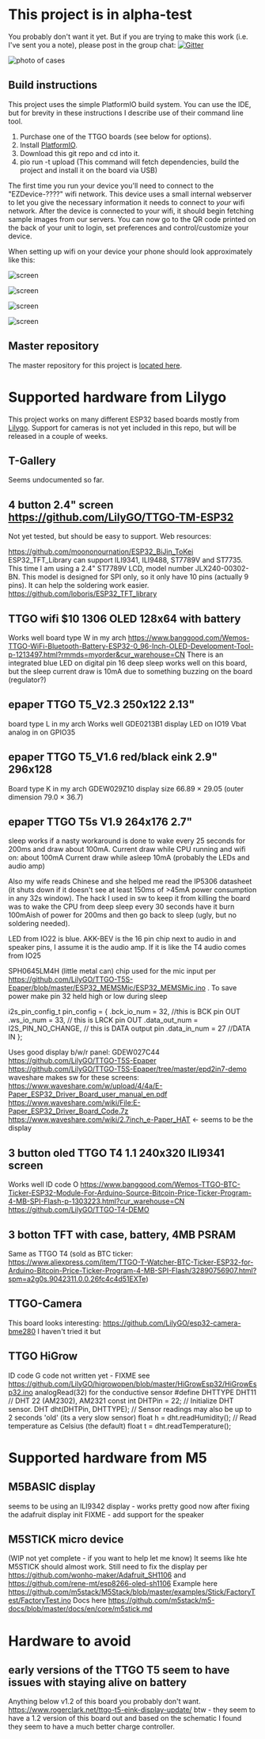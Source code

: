 # This project is in alpha-test

You probably don't want it yet. But if you are trying to make this work (i.e. I've sent you a note), please post in the group chat: [![Gitter](https://badges.gitter.im/ezdevice/esp32-client.svg)](https://gitter.im/ezdevice/esp32-client?utm_source=badge&utm_medium=badge&utm_campaign=pr-badge)

![photo of cases](/doc/cases.jpg)

## Build instructions

This project uses the simple PlatformIO build system. You can use the IDE, but for brevity
in these instructions I describe use of their command line tool.

1. Purchase one of the TTGO boards (see below for options).
2. Install [PlatformIO](https://platformio.org/).
3. Download this git repo and cd into it.
4. pio run -t upload (This command will fetch dependencies, build the project and install it on the board via USB)

The first time you run your device you'll need to connect to the "EZDevice-????" wifi network. This device uses a small internal webserver to let you give the necessary information it needs to connect to _your_ wifi network. After the device is connected to your wifi, it should begin fetching sample images from our servers. You can now go to the QR code printed on the back of your unit to login, set preferences and control/customize your device.

When setting up wifi on your device your phone should look approximately like this:

![screen](/doc/screen1.png)

![screen](/doc/screen2.png)

![screen](/doc/screen3.png)

![screen](/doc/screen4.png)

## Master repository

The master repository for this project is [located here](https://github.com/geeksville/ezdevice-esp32).

# Supported hardware from Lilygo

This project works on many different ESP32 based boards mostly from [Lilygo](http://www.lilygo.cn/). Support for cameras is not yet included in this repo, but will be released in a couple of weeks.

## T-Gallery

Seems undocumented so far.

## 4 button 2.4" screen <https://github.com/LilyGO/TTGO-TM-ESP32>

Not yet tested, but should be easy to support. Web resources:

<https://github.com/moononournation/ESP32_BiJin_ToKei>
ESP32_TFT_Library can support ILI9341, ILI9488, ST7789V and ST7735. This time I am using a 2.4" ST7789V LCD, model number JLX240-00302-BN. This model is designed for SPI only, so it only have 10 pins (actually 9 pins). It can help the soldering work easier.
<https://github.com/loboris/ESP32_TFT_library>

## TTGO wifi \$10 1306 OLED 128x64 with battery

Works well
board type W in my arch
https://www.banggood.com/Wemos-TTGO-WiFi-Bluetooth-Battery-ESP32-0_96-Inch-OLED-Development-Tool-p-1213497.html?rmmds=myorder&cur_warehouse=CN
There is an integrated blue LED on digital pin 16
deep sleep works well on this board, but the sleep current draw is 10mA due to something buzzing on the board (regulator?)

## epaper TTGO T5_V2.3 250x122 2.13"

board type L in my arch
Works well
GDE0213B1 display
LED on IO19
Vbat analog in on GPIO35

## epaper TTGO T5_V1.6 red/black eink 2.9" 296x128

Board type K in my arch
GDEW029Z10
display size 66.89 × 29.05 (outer dimension 79.0 × 36.7)

## epaper TTGO T5s V1.9 264x176 2.7"

sleep works if a nasty workaround is done to wake every 25 seconds for 200ms and draw about 100mA.
Current draw while CPU running and wifi on: about 100mA
Current draw while asleep 10mA (probably the LEDs and audio amp)

Also my wife reads Chinese and she helped me read the IP5306 datasheet (it shuts down if it doesn't see at least 150ms of >45mA power consumption in any 32s window). The hack I used in sw to keep it from killing the board was to wake the CPU from deep sleep every 30 seconds have it burn 100mAish of power for 200ms and then go back to sleep (ugly, but no soldering needed).

LED from IO22 is blue.
AKK-BEV is the 16 pin chip next to audio in and speaker pins, I assume it is the audio amp. If it is like the T4 audio comes from IO25

SPH0645LM4H (little metal can) chip used for the mic input per https://github.com/LilyGO/TTGO-T5S-Epaper/blob/master/ESP32_MEMSMic/ESP32_MEMSMic.ino . To save power make pin 32 held high or low during sleep

i2s_pin_config_t pin_config = {
.bck_io_num = 32, //this is BCK pin OUT
.ws_io_num = 33, // this is LRCK pin OUT
.data_out_num = I2S_PIN_NO_CHANGE, // this is DATA output pin
.data_in_num = 27 //DATA IN
};

Uses good display b/w/r panel: GDEW027C44
<https://github.com/LilyGO/TTGO-T5S-Epaper>
<https://github.com/LilyGO/TTGO-T5S-Epaper/tree/master/epd2in7-demo>
waveshare makes sw for these screens: <https://www.waveshare.com/w/upload/4/4a/E-Paper_ESP32_Driver_Board_user_manual_en.pdf>
<https://www.waveshare.com/wiki/File:E-Paper_ESP32_Driver_Board_Code.7z>
<https://www.waveshare.com/wiki/2.7inch_e-Paper_HAT> &lt;- seems to be the display

## 3 button oled TTGO T4 1.1 240x320 ILI9341 screen

Works well
ID code O
<https://www.banggood.com/Wemos-TTGO-BTC-Ticker-ESP32-Module-For-Arduino-Source-Bitcoin-Price-Ticker-Program-4-MB-SPI-Flash-p-1303223.html?cur_warehouse=CN>
<https://github.com/LilyGO/TTGO-T4-DEMO>

## 3 botton TFT with case, battery, 4MB PSRAM

Same as TTGO T4
(sold as BTC ticker: https://www.aliexpress.com/item/TTGO-T-Watcher-BTC-Ticker-ESP32-for-Arduino-Bitcoin-Price-Ticker-Program-4-MB-SPI-Flash/32890756907.html?spm=a2g0s.9042311.0.0.26fc4c4d51EXTe)

## TTGO-Camera

This board looks interesting: https://github.com/LilyGO/esp32-camera-bme280
I haven't tried it but

## TTGO HiGrow

ID code G
code not written yet - FIXME see https://github.com/LilyGO/higrowopen/blob/master/HiGrowEsp32/HiGrowEsp32.ino
analogRead(32) for the conductive sensor
#define DHTTYPE DHT11 // DHT 22 (AM2302), AM2321
const int DHTPin = 22;
// Initialize DHT sensor.
DHT dht(DHTPin, DHTTYPE);
// Sensor readings may also be up to 2 seconds 'old' (its a very slow sensor)
float h = dht.readHumidity();
// Read temperature as Celsius (the default)
float t = dht.readTemperature();

# Supported hardware from M5

## M5BASIC display

seems to be using an ILI9342 display - works pretty good now after fixing the adafruit display init
FIXME - add support for the speaker

## M5STICK micro device

(WIP not yet complete - if you want to help let me know)
It seems like hte M5STICK should almost work. Still need to fix the display per https://github.com/wonho-maker/Adafruit_SH1106 and https://github.com/rene-mt/esp8266-oled-sh1106
Example here https://github.com/m5stack/M5Stack/blob/master/examples/Stick/FactoryTest/FactoryTest.ino
Docs here https://github.com/m5stack/m5-docs/blob/master/docs/en/core/m5stick.md

# Hardware to avoid

## early versions of the TTGO T5 seem to have issues with staying alive on battery

Anything below v1.2 of this board you probably don't want.
https://www.rogerclark.net/ttgo-t5-eink-display-update/
btw - they seem to have a 1.2 version of this board out and based on the schematic I found they seem to have a much better charge controller.
